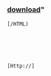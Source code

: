 ﻿---
pid:            3975
parent:         0
children:       
poster:         templatermo-styl
title:          
date:           2013-02-20 17:23:04
format:         posh
---

# 

### [download](3975.ps1)"



```posh
[/HTML)






[Http://]
```

